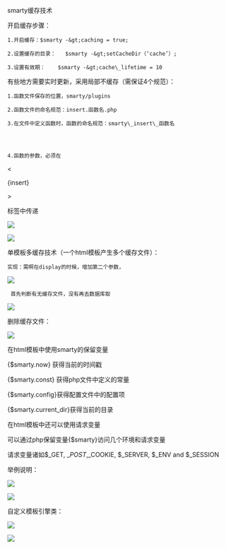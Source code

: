 smarty缓存技术

开启缓存步骤：

```
1.开启缓存：$smarty -&gt;caching = true;

2.设置缓存的目录：   $smarty -&gt;setCacheDir（‘cache’）;

3.设置有效期：    $smarty -&gt;cache\_lifetime = 10
```

有些地方需要实时更新，采用局部不缓存（需保证4个规范）：

```
1.函数文件保存的位置，smarty/plugins

2.函数文件的命名规范：insert.函数名.php

3.在文件中定义函数时，函数的命名规范：smarty\_insert\_函数名




4.函数的参数，必须在
```

&lt;

{insert}

&gt;

标签中传递

![](index_files/39952355.png)

![](index_files/39986581.png)

单模板多缓存技术（一个html模板产生多个缓存文件）：

```
实现：需啊在display的时候，增加第二个参数，
```

![](index_files/40134174.png)

```
 首先判断有无缓存文件，没有再去数据库取
```

![](index_files/40284496.png)

删除缓存文件：

![](index_files/3e1c6710-b910-4771-8bc1-0733ee7d72e2.png)

在html模板中使用smarty的保留变量

{$smarty.now}   获得当前的时间戳

{$smarty.const} 获得php文件中定义的常量

{$smarty.config}获得配置文件中的配置项

{$smarty.current\_dir}获得当前的目录

在html模板中还可以使用请求变量

可以通过php保留变量{$smarty}访问几个环境和请求变量

请求变量诸如$\_GET, $\_POST,$\_COOKIE, $\_SERVER, $\_ENV and $\_SESSION

举例说明：

![](index_files/0.4311708069872111.png)

![](index_files/0.1434014937840402.png)

自定义模板引擎类：

![](index_files/0.38336676941253245.png)

![](index_files/clip_image0021d362583-343a-492c-872c-bc490740c9db.jpg)

